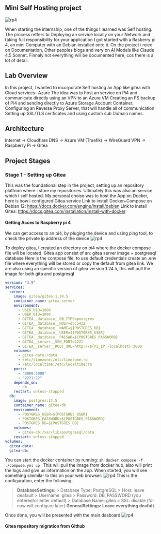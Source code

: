 ## Mini Self Hosting project
![rp4](/images/rasberrypiMain.jpg)

When starting the internship, one of the things I learned was Self hosting.
The process reffers to Deploying an service locally on your Network and taking full responsibility for your application
I got started with a Rasberry pi 4, an mini Computer with an Debian installed onto it.
On the project i reied on Documentation, Other peoples blogs and very on AI Models like Claude 4.5 Sonnet.
Finnaly not everything will be documented here, cos there is a lot of detail.

## Lab Overview 

In this project,  I wanted to incorporate Self hosting an App like gitea with Cloud services- Azure
The idea was to host an service on Pi4 and communicate directly using an VPN to an Azure VM
Creating an FS backup of PI4 and sending directly to Azure Storage Account Container.
Configuring an Reverse Proxy Server, that will handle all of communication 
Setting up SSL/TLS cerificates and using custom sub Domain names.

## Architecture
Internet → Cloudflare DNS → Azure VM (Traefik) → WireGuard VPN → Raspberry Pi → Gitea

## Project Stages
### Stage 1 - Setting up Gitea 
This was the foundational step in the project, setting up an repository platfrom where i store my repositories.
Ultimately this was also an service which i self hosted.
My personal choise was to host the App on Docker, here is how i configured Gitea service
Link to install Docker+Compose on Debian 12: https://docs.docker.com/engine/install/debian
Link to install Gitea: https://docs.gitea.com/installation/install-with-docker


####  Getting Acces to Raspberry pi 4

We can get access to an pi4, by pluging the device and using ping tool, to check the private ip address of the device
![rp4](/images/rasberrypiSSHp1.png)

To deploy gitea, i created an directory on pi4 where the docker compose file will be located.
Gitea app consist of an: gitea server image + postgresql database
Here is the compose file, to use default credentials create an .env file where everything will be stored or copy the default from gitea link.
We are also using an specific version of gitea version 1.24.5, this will pull the image for both gita and postgresql

```yaml
version: "3.9"
services:
  server:
    image: gitea/gitea:1.24.5
    container_name: gitea-server
    environment:
      - USER_UID=1000
      - USER_GID=1000
      - GITEA__database__DB_TYPE=postgres
      - GITEA__database__HOST=db:5432
      - GITEA__database__NAME=${POSTGRES_DB}
      - GITEA__database__USER=${POSTGRES_USER}
      - GITEA__database__PASSWD=${POSTGRES_PASSWORD}
      - GITEA__server__SSH_PORT=2221
      - GITEA__server__ROOT_URL=http://${PI_IP:-localhost}:3000
    volumes:
      - gitea-data:/data
      - /etc/timezone:/etc/timezone:ro
      - /etc/localtime:/etc/localtime:ro
    ports:
      - "3000:3000"
      - "2221:22"
    depends_on:
      - db
    restart: unless-stopped
  db:
    image: postgres:17.5
    container_name: gitea-db
    environment:
      - POSTGRES_USER=${POSTGRES_USER}
      - POSTGRES_PASSWORD=${POSTGRES_PASSWORD}
      - POSTGRES_DB=${POSTGRES_DB}
    volumes:
      - gitea-db:/var/lib/postgresql/data
    restart: unless-stopped
volumes:
  gitea-data:
  gitea-db:
```

You can start the docker container by running: ```sh docker compose -f ./compose.yml up ``` 
This will pull the image from docker hub, also will print the logs and give us information on the app.
When started, you will see something simmilar to this on your web browser:
![rp4](/images/rasberrypiGiteap1.png)
This is the configuration, enter the following:
>**DatabaseSettings**: 
    > Database Type: PostgreSQL
    > Host: leave deafault
    > Username: gitea
    > Password: DB_PASSWORD (you entered/or enter default)
    > Database Name: gitea
    > SSL: disable (for now will configure later)
>**GeneralSettings: Leave everything deafult**.

Once done, you will be presented with the main dasboard
![rp4](/images/rasberrypiGiteap2.png)

####  Gitea repository migration from Github